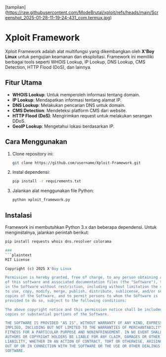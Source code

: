 [tampilan] (https://raw.githubusercontent.com/ModeBrutal/xploit/refs/heads/main/Screenshot_2025-01-28-11-19-24-431_com.termux.jpg) 

# Xploit Framework

Xploit Framework adalah alat multifungsi yang dikembangkan oleh **X'Boy Linux** untuk pengujian keamanan dan eksploitasi. Framework ini memiliki berbagai tools seperti WHOIS Lookup, IP Lookup, DNS Lookup, CMS Detection, HTTP Flood (DoS), dan lainnya.

## Fitur Utama
- **WHOIS Lookup**: Untuk memperoleh informasi tentang domain.
- **IP Lookup**: Mendapatkan informasi tentang alamat IP.
- **DNS Lookup**: Melakukan pencarian DNS untuk domain.
- **CMS Detection**: Mendeteksi platform CMS dari website.
- **HTTP Flood (DoS)**: Mengirimkan request untuk melakukan serangan DDoS.
- **GeoIP Lookup**: Mengetahui lokasi berdasarkan IP.

## Cara Menggunakan
1. Clone repository ini:
   ```bash
   git clone https://github.com/username/Xploit-Framework.git
   ```
2. Instal dependensi:
   ```bash
   pip install -r requirements.txt
   ```
3. Jalankan alat menggunakan file Python:
   ```bash
   python xploit_framework.py
   ```

## Instalasi
Framework ini membutuhkan Python 3.x dan beberapa dependensi. Untuk menginstalnya, jalankan perintah berikut:
```bash
pip install requests whois dns.resolver colorama

###
```plaintext
MIT License

Copyright (c) 2025 X'Boy Linux

Permission is hereby granted, free of charge, to any person obtaining a copy
of this software and associated documentation files (the "Software"), to deal
in the Software without restriction, including without limitation the rights
to use, copy, modify, merge, publish, distribute, sublicense, and/or sell
copies of the Software, and to permit persons to whom the Software is
provided to do so, subject to the following conditions:

The above copyright notice and this permission notice shall be included in all
copies or substantial portions of the Software.

THE SOFTWARE IS PROVIDED "AS IS", WITHOUT WARRANTY OF ANY KIND, EXPRESS OR
IMPLIED, INCLUDING BUT NOT LIMITED TO THE WARRANTIES OF MERCHANTABILITY,
FITNESS FOR A PARTICULAR PURPOSE AND NONINFRINGEMENT. IN NO EVENT SHALL THE
AUTHORS OR COPYRIGHT HOLDERS BE LIABLE FOR ANY CLAIM, DAMAGES OR OTHER
LIABILITY, WHETHER IN AN ACTION OF CONTRACT, TORT OR OTHERWISE, ARISING FROM,
OUT OF OR IN CONNECTION WITH THE SOFTWARE OR THE USE OR OTHER DEALINGS IN THE
SOFTWARE.

